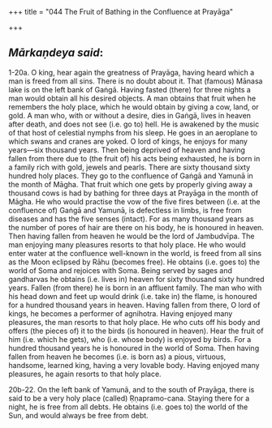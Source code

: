+++
title = "044 The Fruit of Bathing in the Confluence at Prayāga"

+++
 

## *Mārkaṇdeya said*:

1-20a. O king, hear again the greatness of Prayāga, having heard which a man is freed from all sins. There is no doubt about it. That (famous) Mānasa lake is on the left bank of Gaṅgā. Having fasted (there) for three nights a man would obtain all his desired objects. A man obtains that fruit when he remembers the holy place, which he would obtain by giving a cow, land, or gold. A man who, with or without a desire, dies in Gaṅgā, lives in heaven after death, and does not see (i.e. go to) hell. He is awakened by the music of that host of celestial nymphs from his sleep. He goes in an aeroplane to which swans and cranes are yoked. O lord of kings, he enjoys for many years—six thousand years. Then being deprived of heaven and having fallen from there due to (the fruit of) his acts being exhausted, he is born in a family rich with gold, jewels and pearls. There are sixty thousand sixty hundred holy places. They go to the confluence of Gaṅgā and Yamunā in the month of Māgha. That fruit which one gets by properly giving away a thousand cows is had by bathing for three days at Prayāga in the month of Māgha. He who would practise the vow of the five fires between (i.e. at the confluence of) Gaṅgā and Yamunā, is defectless in limbs, is free from diseases and has the five senses (intact). For as many thousand years as the number of pores of hair are there on his body, he is honoured in heaven. Then having fallen from heaven he would be the lord of Jambudvīpa. The man enjoying many pleasures resorts to that holy place. He who would enter water at the confluence well-known in the world, is freed from all sins as the Moon eclipsed by Rāhu (becomes free). He obtains (i.e. goes to) the world of Soma and rejoices with Soma. Being served by sages and gandharvas he obtains (i.e. lives in) heaven for sixty thousand sixty hundred years. Fallen (from there) he is born in an affluent family. The man who with his head down and feet up would drink (i.e. take in) the flame, is honoured for a hundred thousand years in heaven. Having fallen from there, O lord of kings, he becomes a performer of agnihotra. Having enjoyed many pleasures, the man resorts to that holy place. He who cuts off his body and offers (the pieces of) it to the birds (is honoured in heaven). Hear the fruit of him (i.e. which he gets), who (i.e. whose body) is enjoyed by birds. For a hundred thousand years he is honoured in the world of Soma. Then having fallen from heaven he becomes (i.e. is born as) a pious, virtuous, handsome, learned king, having a very lovable body. Having enjoyed many pleasures, he again resorts to that holy place.

20b-22. On the left bank of Yamunā, and to the south of Prayāga, there is said to be a very holy place (called) Ṛṇapramo-cana. Staying there for a night, he is free from all debts. He obtains (i.e. goes to) the world of the Sun, and would always be free from debt.


